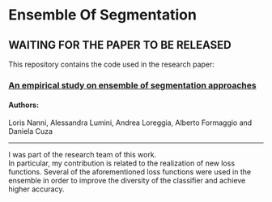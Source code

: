 # Ensemble Of Segmentation

## WAITING FOR THE PAPER TO BE RELEASED

This repository contains the code used in the research paper: <h3><a href="...."> An empirical study on ensemble of segmentation approaches </a></h3>
<h4> Authors: </h4> Loris Nanni, Alessandra Lumini, Andrea Loreggia, Alberto Formaggio and Daniela Cuza
<br>
<hr>
I was part of the research team of this work. <br>
In particular, my contribution is related to the realization of new loss functions. Several of the aforementioned loss functions were used in the ensemble in order to improve the diversity of the classifier and achieve higher accuracy.
